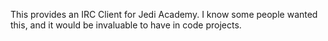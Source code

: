 This provides an IRC Client for Jedi Academy. I know some people wanted this, and it would be invaluable to have in code projects.